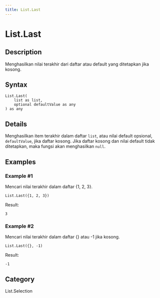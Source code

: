```yaml
---
title: List.Last
---
```


# List.Last


## Description

Menghasilkan nilai terakhir dari daftar atau default yang ditetapkan jika kosong.


## Syntax

```powerquery
List.Last(
    list as list,
    optional defaultValue as any
) as any
```


## Details

Menghasilkan item terakhir dalam daftar <code>list</code>, atau nilai default opsional, <code>defaultValue</code>, jika daftar kosong.    Jika daftar kosong dan nilai default tidak ditetapkan, maka fungsi akan menghasilkan <code>null</code>.


## Examples

### Example #1 
Mencari nilai terakhir dalam daftar \{1, 2, 3}.
```powerquery
List.Last({1, 2, 3})
```

Result: 
```powerquery
3
```


### Example #2 
Mencari nilai terakhir dalam daftar \{} atau -1 jika kosong.
```powerquery
List.Last({}, -1)
```

Result: 
```powerquery
-1
```




## Category
List.Selection

